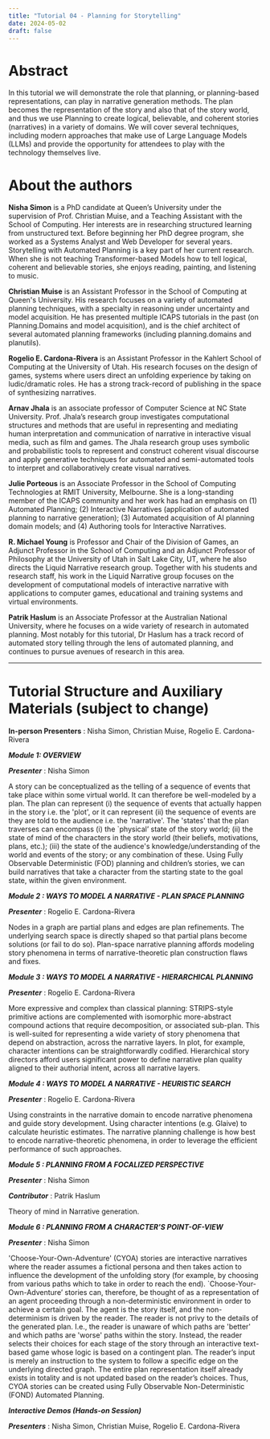 ```yaml
---
title: "Tutorial 04 - Planning for Storytelling"
date: 2024-05-02
draft: false
---
```


# Abstract

In this tutorial we will demonstrate the role that planning, or planning-based representations, can play in narrative 
generation methods. The plan becomes the representation of the story and also that of the story world, and thus we use 
Planning to create logical, believable, and coherent stories (narratives) in a variety of domains. We will cover several 
techniques, including modern approaches that make use of Large Language Models (LLMs) and provide the opportunity for 
attendees to play with the technology themselves live.


# About the authors

**Nisha Simon** is a PhD candidate at Queen’s University under the supervision of Prof. Christian Muise, and a Teaching 
Assistant with the School of Computing. Her interests are in researching structured learning from unstructured 
text. Before beginning her PhD degree program, she worked as a Systems Analyst and Web Developer for several years. 
Storytelling with Automated Planning is a key part of her current research. When she is not teaching Transformer-based 
Models how to tell logical, coherent and believable stories, she enjoys reading, painting, and listening to music.

**Christian Muise** is an Assistant Professor in the School of Computing at Queen's University. His research focuses on 
a variety of automated planning techniques, with a specialty in reasoning under uncertainty and model acquisition. He 
has presented multiple ICAPS tutorials in the past (on Planning.Domains and model acquisition), and is the chief 
architect of several automated planning frameworks (including planning.domains and planutils).

**Rogelio E. Cardona-Rivera** is an Assistant Professor in the Kahlert School of Computing at the University of Utah. 
His research focuses on the design of games, systems where users direct an unfolding experience by taking on 
ludic/dramatic roles. He has a strong track-record of publishing in the space of synthesizing narratives.

**Arnav Jhala** is an associate professor of Computer Science at NC State University. Prof. Jhala’s research group 
investigates computational structures and methods that are useful in representing and mediating human interpretation 
and communication of narrative in interactive visual media, such as film and games. The Jhala research group uses 
symbolic and probabilistic tools to represent and construct coherent visual discourse and apply generative techniques 
for automated and semi-automated tools to interpret and collaboratively create visual narratives.

**Julie Porteous** is an Associate Professor in the School of Computing Technologies at RMIT University, Melbourne. 
She is a long-standing member of the ICAPS community and her work has had an emphasis on (1) Automated Planning; (2) 
Interactive Narratives (application of automated planning to narrative generation); (3) Automated acquisition of AI 
planning domain models; and (4) Authoring tools for Interactive Narratives.

**R. Michael Young** is Professor and Chair of the Division of Games, an Adjunct Professor in the School of Computing 
and an Adjunct Professor of Philosophy at the University of Utah in Salt Lake City, UT, where he also directs the 
Liquid Narrative research group. Together with his students and research staff, his work in the Liquid Narrative group 
focuses on the development of computational models of interactive narrative with applications to computer games, 
educational and training systems and virtual environments.

**Patrik Haslum** is an Associate Professor at the Australian National University, where he focuses on a wide variety 
of research in automated planning. Most notably for this tutorial, Dr Haslum has a track record of automated story 
telling through the lens of automated planning, and continues to pursue avenues of research in this area.


---


# Tutorial Structure and Auxiliary Materials (subject to change)


**In-person Presenters** : Nisha Simon, Christian Muise, Rogelio E. Cardona-Rivera


***Module 1: OVERVIEW*** 


***Presenter*** : Nisha Simon


A story can be conceptualized as the telling of a sequence of events that take place within some virtual world. It can therefore be well-modeled by a plan. The plan can represent (i) the sequence of events that actually happen in the story i.e. the 'plot', or it can represent (ii) the sequence of events are they are told to the audience i.e. the 'narrative'. The 'states' that the plan traverses can encompass (i) the `physical’ state of the story world; (ii) the state of mind of the characters in the story world (their beliefs, motivations, plans, etc.); (iii) the state of the audience's knowledge/understanding of the world and events of the story; or any combination of these. Using Fully Observable Deterministic (FOD) planning and children’s stories, we can build narratives that take a character from the starting state to the goal state, within the given environment.



***Module 2 : WAYS TO MODEL A NARRATIVE - PLAN SPACE PLANNING*** 


***Presenter*** : Rogelio E. Cardona-Rivera


Nodes in a graph are partial plans and edges are plan refinements. The underlying search space is directly shaped so that partial plans become solutions (or fail to do so). Plan-space narrative planning affords modeling story phenomena in terms of narrative-theoretic plan construction flaws and fixes.



***Module 3 : WAYS TO MODEL A NARRATIVE - HIERARCHICAL PLANNING***  


***Presenter*** : Rogelio E. Cardona-Rivera


More expressive and complex than classical planning: STRIPS-style primitive actions are complemented with isomorphic more-abstract compound actions that require decomposition, or associated sub-plan. This is well-suited for representing a wide variety of story phenomena that depend on abstraction, across the narrative layers. In plot, for example, character intentions can be straightforwardly codified. Hierarchical story directors afford users significant
power to define narrative plan quality aligned to their authorial intent, across all narrative layers.



***Module 4 : WAYS TO MODEL A NARRATIVE - HEURISTIC SEARCH***   


***Presenter*** : Rogelio E. Cardona-Rivera


Using constraints in the narrative domain to encode narrative phenomena and guide story development. Using character intentions (e.g. Glaive) to calculate heuristic estimates. The narrative planning challenge is how best to encode narrative-theoretic phenomena, in order to leverage the efficient performance of such approaches.



***Module 5 : PLANNING FROM A FOCALIZED PERSPECTIVE*** 


***Presenter*** : Nisha Simon


***Contributor*** : Patrik Haslum


Theory of mind in Narrative generation.



***Module 6 : PLANNING FROM A CHARACTER'S POINT-OF-VIEW*** 


***Presenter*** : Nisha Simon


'Choose-Your-Own-Adventure' (CYOA) stories are interactive narratives where the reader assumes a fictional persona and then takes action to influence the development of the unfolding story (for example, by choosing from various paths which to take in order to reach the end). `Choose-Your-Own-Adventure’ stories can, therefore, be thought of as a representation of an agent proceeding through a non-deterministic environment in order to achieve a certain goal. The agent is the story itself, and the non-determinism is driven by the reader. The reader is not privy to the details of the generated plan. I.e., the reader is unaware of which paths are 'better' and which paths are 'worse' paths within the story. Instead, the reader selects their choices for each stage of the story through an interactive text-based game whose logic is based on a contingent plan. The reader’s input is merely an instruction to the system to follow a specific edge on the underlying directed graph. The entire plan representation itself already exists in totality and is not updated based on the reader’s choices. Thus, CYOA stories can be created using Fully Observable Non-Deterministic (FOND) Automated Planning. 



***Interactive Demos (Hands-on Session)*** 


***Presenters*** : Nisha Simon, Christian Muise, Rogelio E. Cardona-Rivera












